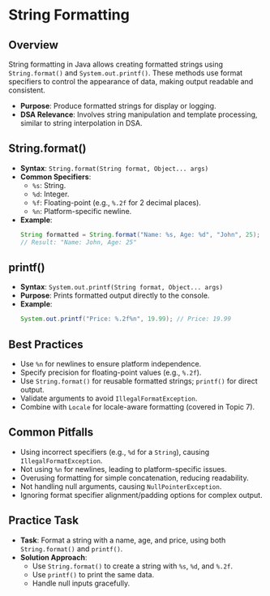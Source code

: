 # String Formatting

## Overview
String formatting in Java allows creating formatted strings using `String.format()` and `System.out.printf()`. These methods use format specifiers to control the appearance of data, making output readable and consistent.

- **Purpose**: Produce formatted strings for display or logging.
- **DSA Relevance**: Involves string manipulation and template processing, similar to string interpolation in DSA.

## String.format()
- **Syntax**: `String.format(String format, Object... args)`
- **Common Specifiers**:
  - `%s`: String.
  - `%d`: Integer.
  - `%f`: Floating-point (e.g., `%.2f` for 2 decimal places).
  - `%n`: Platform-specific newline.
- **Example**:
  ```java
  String formatted = String.format("Name: %s, Age: %d", "John", 25);
  // Result: "Name: John, Age: 25"
  ```

## printf()
- **Syntax**: `System.out.printf(String format, Object... args)`
- **Purpose**: Prints formatted output directly to the console.
- **Example**:
  ```java
  System.out.printf("Price: %.2f%n", 19.99); // Price: 19.99
  ```

## Best Practices
- Use `%n` for newlines to ensure platform independence.
- Specify precision for floating-point values (e.g., `%.2f`).
- Use `String.format()` for reusable formatted strings; `printf()` for direct output.
- Validate arguments to avoid `IllegalFormatException`.
- Combine with `Locale` for locale-aware formatting (covered in Topic 7).

## Common Pitfalls
- Using incorrect specifiers (e.g., `%d` for a `String`), causing `IllegalFormatException`.
- Not using `%n` for newlines, leading to platform-specific issues.
- Overusing formatting for simple concatenation, reducing readability.
- Not handling null arguments, causing `NullPointerException`.
- Ignoring format specifier alignment/padding options for complex output.

## Practice Task
- **Task**: Format a string with a name, age, and price, using both `String.format()` and `printf()`.
- **Solution Approach**:
  - Use `String.format()` to create a string with `%s`, `%d`, and `%.2f`.
  - Use `printf()` to print the same data.
  - Handle null inputs gracefully.
